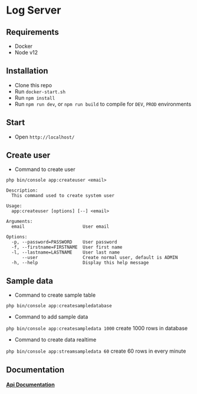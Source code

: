 # Log Server

## Requirements
- Docker
- Node v12

## Installation
- Clone this repo
- Run `docker-start.sh`
- Run `npm install`
- Run `npm run dev`, or `npm run build` to compile for `DEV`, `PROD` environments

## Start
- Open `http://localhost/`

## Create user
- Command to create user

`php bin/console app:createuser <email>`
```
Description:
  This command used to create system user

Usage:
  app:createuser [options] [--] <email>

Arguments:
  email                      User email

Options:
  -p, --password=PASSWORD    User password
  -f, --firstname=FIRSTNAME  User first name
  -l, --lastname=LASTNAME    User last name
      --user                 Create normal user, default is ADMIN
  -h, --help                 Display this help message
```

## Sample data
- Command to create sample table

`php bin/console app:createsampledatabase`

- Command to add sample data

`php bin/console app:createsampledata 1000` create 1000 rows in database

- Command to create data realtime

`php bin/console app:streamsampledata 60` create 60 rows in every minute

## Documentation

#### [Api Documentation](/docs/api/README.md)
